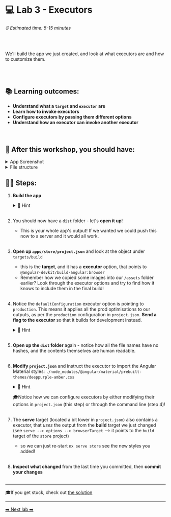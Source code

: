 # 💻 Lab 3 - Executors

###### ⏰ Estimated time: 5-15 minutes

<br />

We'll build the app we just created, and look at what executors are and how to customize them.

<br /><br />

## 📚 Learning outcomes:

- **Understand what a `target` and `executor` are**
- **Learn how to invoke executors**
- **Configure executors by passing them different options**
- **Understand how an executor can invoke another executor**
  <br /><br /><br />

## 📲 After this workshop, you should have:

<details>
  <summary>App Screenshot</summary>
  <img src="../assets/lab3_screenshot.png" width="500" alt="screenshot of lab3 result">
</details>

<details>
  <summary>File structure</summary>
  <img src="../assets/lab3_directory-structure.png" height="700" alt="lab3 file structure">
</details>

## 🏋️‍♀️ Steps:

1. **Build the app**

   <details>
   <summary>🐳 Hint</summary>
   <img src="../assets/lab3_build_cmds.png" alt="Nx executor command structure">
   </details>
   <br />

2. You should now have a `dist` folder - let's **open it up**!
   - This is your whole app's output! If we wanted we could push this now to a server and it would all work.
     <br /> <br />
3. **Open up `apps/store/project.json`** and look at the object under `targets/build`
   - this is the **target**, and it has a **executor** option, that points to `@angular-devkit/build-angular:browser`
   - Remember how we copied some images into our `/assets` folder earlier? Look through the executor options and try to find how it knows to include them in the final build!
     <br /> <br />
4. Notice the `defaultConfiguration` executor option is pointing to `production`. This means it applies all the prod optimisations to our outputs, as per the `production` configuration in `project.json`. **Send a flag to the executor** so that it builds for development instead.

   <details>
   <summary>🐳 Hint</summary>

   `--configuration=development`

   </details>
   <br />

5. **Open up the `dist` folder** again - notice how all the file names have no hashes, and the contents themselves are human readable.
   <br /> <br />
6. **Modify `project.json`** and instruct the executor to import the Angular Material styles: `./node_modules/@angular/material/prebuilt-themes/deeppurple-amber.css`

   <details>
    <summary>🐳 Hint</summary>
    
    Add it to: `"styles": ["apps/store/src/styles.css"]`
   </details>

   🎓Notice how we can configure executors by either modifying their options in `project.json` (this step) or through the command line (step 4)!
   <br /> <br />

7. The **serve** target (located a bit lower in `project.json`) also contains a executor, that _uses_ the output from the **build** target we just changed
   (see `serve --> options --> browserTarget` --> it points to the `build` target of the `store` project)
   - so we can just re-start `nx serve store` see the new styles you added!
     <br /> <br />
8. **Inspect what changed** from the last time you committed, then **commit your changes**
   <br /> <br />

---

🎓If you get stuck, check out [the solution](SOLUTION.md)

---

[➡️ Next lab ➡️](../lab4/LAB.md)
